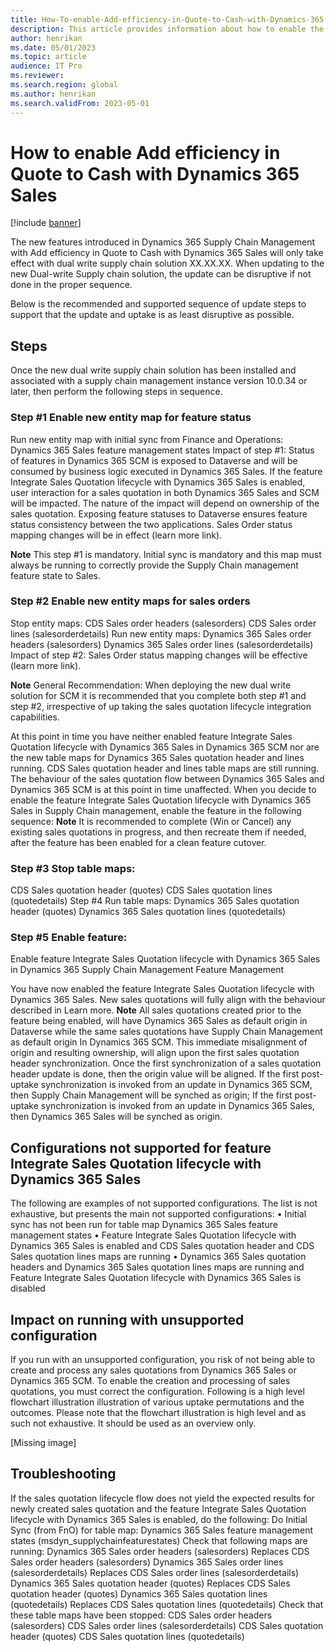 ```yaml
---
title: How-To-enable-Add-efficiency-in-Quote-to-Cash-with-Dynamics-365-Sales
description: This article provides information about how to enable the new dual-write supply chain solution for 10.0.34
author: henrikan
ms.date: 05/01/2023
ms.topic: article
audience: IT Pro
ms.reviewer: 
ms.search.region: global
ms.author: henrikan
ms.search.validFrom: 2023-05-01
---
```


# How to enable Add efficiency in Quote to Cash with Dynamics 365 Sales 
[!include [banner](../../includes/banner.md)]

The new features introduced in Dynamics 365 Supply Chain Management with Add efficiency in Quote to Cash with Dynamics 365 Sales will only take effect with dual write supply chain  solution  XX.XX.XX. When updating to the new Dual-write Supply chain solution, the update can be disruptive if not done in the proper sequence. 

Below is the recommended and supported sequence of update steps to support that the update and uptake is as least disruptive as possible. 
## Steps
Once the new dual write supply chain solution has been installed and associated with a supply chain management instance version 10.0.34 or later, then perform the following steps in sequence. 

### Step #1 Enable new entity map for feature status 
Run new entity map with initial sync from Finance and Operations:
Dynamics 365 Sales feature management states
Impact of step #1: 
Status of features in Dynamics 365 SCM is exposed to Dataverse and will be consumed by business logic executed in Dynamics 365 Sales. If the feature Integrate Sales Quotation lifecycle with Dynamics 365 Sales is enabled, user interaction for a sales quotation in both Dynamics 365 Sales and SCM will be impacted. The nature of the impact  will depend on ownership of the sales quotation. Exposing feature statuses to Dataverse ensures feature status consistency between the two applications. 
Sales Order status mapping changes will be in effect (learn more link).

**Note** This step #1 is mandatory. Initial sync is mandatory and this map must always be running to correctly provide the Supply Chain management feature state to Sales. 

### Step #2 Enable new entity maps for sales orders 
Stop entity maps: 
CDS Sales order headers (salesorders)
CDS Sales order lines (salesorderdetails)
Run new entity maps:
Dynamics 365 Sales order headers (salesorders)
Dynamics 365 Sales order lines (salesorderdetails)
Impact of step #2: Sales Order status mapping changes will be effective (learn more link). 

**Note** General Recommendation: When deploying the new dual write solution for SCM it is recommended that you complete both step #1 and step #2, irrespective of up taking the sales quotation lifecycle integration capabilities. 

At this point in time you have neither enabled feature Integrate Sales Quotation lifecycle with Dynamics 365 Sales in Dynamics 365 SCM nor are the new table maps for Dynamics 365 Sales quotation header and lines running. CDS Sales quotation header and lines table maps are still running. The behaviour of the sales quotation flow between Dynamics 365 Sales and Dynamics 365 SCM is at this point in time unaffected. 
When you decide to enable the feature Integrate Sales Quotation lifecycle with Dynamics 365 Sales in Supply Chain management, enable the feature in the following sequence: 
**Note** It is recommended to complete (Win or Cancel) any existing sales quotations in progress, and then recreate them if needed, after the feature has been enabled for a clean feature cutover. 

### Step #3 Stop table maps: 
CDS Sales quotation header (quotes)
CDS Sales quotation lines (quotedetails)
Step #4 Run table maps:
Dynamics 365 Sales quotation header (quotes)
Dynamics 365 Sales quotation lines (quotedetails)

### Step #5 Enable feature:
Enable feature Integrate Sales Quotation lifecycle with Dynamics 365 Sales in Dynamics 365 Supply Chain Management Feature Management

You have now enabled the feature Integrate Sales Quotation lifecycle with Dynamics 365 Sales. New sales quotations will fully align with the behaviour described in Learn more. 
**Note** All sales quotations created prior to the feature being enabled, will have Dynamics 365 Sales as default origin in Dataverse while the same sales quotations have Supply Chain Management as default origin In Dynamics 365 SCM. This immediate misalignment of origin and resulting ownership, will align upon the first sales quotation header synchronization. Once the first synchronization of a sales quotation header update is done, then the origin value will be aligned. If the first post-uptake synchronization is invoked from an update in Dynamics 365 SCM, then Supply Chain Management will be synched as origin; If the first post-uptake synchronization is invoked from an update in Dynamics 365 Sales, then Dynamics 365 Sales will be synched as origin. 

## Configurations not supported for feature Integrate Sales Quotation lifecycle with Dynamics 365 Sales

The following are examples of not supported configurations. The list is not exhaustive, but presents the main not supported configurations: 
•	Initial sync has not been run for table map Dynamics 365 Sales feature management states
•	Feature Integrate Sales Quotation lifecycle with Dynamics 365 Sales is enabled and CDS Sales quotation header and CDS Sales quotation lines maps are running
•	Dynamics 365 Sales quotation headers and Dynamics 365 Sales quotation lines maps are running and Feature Integrate Sales Quotation lifecycle with Dynamics 365 Sales is disabled

## Impact on running with unsupported configuration

If you run with an unsupported configuration, you risk of not being able to create and process any sales quotations from Dynamics 365 Sales or Dynamics 365 SCM. To enable the creation and processing of sales quotations, you must correct the configuration. 
Following is a high level flowchart illustration illustration of various uptake permutations and the outcomes. Please note that the flowchart illustration is high level  and as such not exhaustive. It should be used as an overview only.  

[Missing image] 

## Troubleshooting
If the sales quotation lifecycle flow does not yield the expected results for newly created sales quotation and the feature Integrate Sales Quotation lifecycle with Dynamics 365 Sales is enabled, do the following: 
Do Initial Sync (from FnO) for table map:
Dynamics 365 Sales feature management states (msdyn_supplychainfeaturestates)
Check that following maps are running:
Dynamics 365 Sales order headers (salesorders) Replaces CDS Sales order headers (salesorders)
Dynamics 365 Sales order lines (salesorderdetails) Replaces CDS Sales order lines (salesorderdetails)
Dynamics 365 Sales quotation header (quotes) Replaces CDS Sales quotation header (quotes)
Dynamics 365 Sales quotation lines (quotedetails) Replaces CDS Sales quotation lines (quotedetails)
Check that these table maps have been stopped: 
CDS Sales order headers (salesorders)
CDS Sales order lines (salesorderdetails)
CDS Sales quotation header (quotes)
CDS Sales quotation lines (quotedetails)
